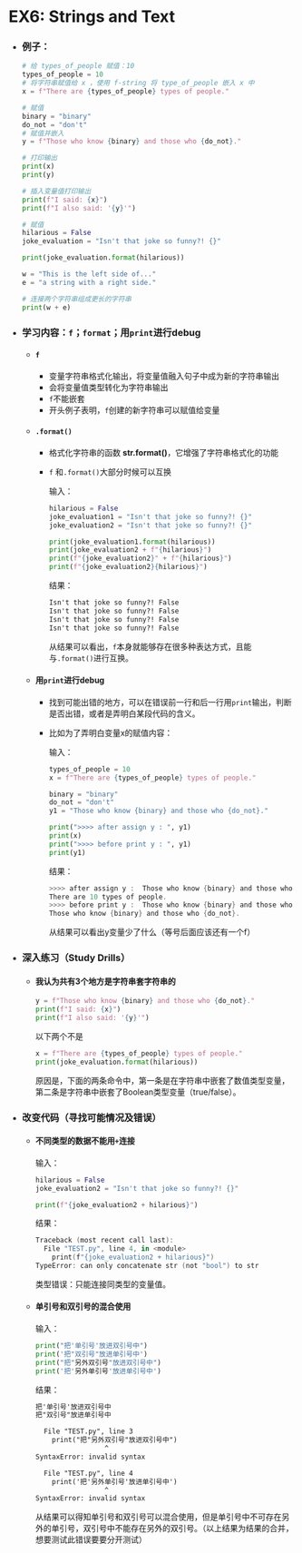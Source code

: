 # EX6: Strings and Text

* ### 例子：

  ```python
  # 给 types_of_people 赋值：10
  types_of_people = 10
  # 将字符串赋值给 x ，使用 f-string 将 type_of_people 嵌入 x 中
  x = f"There are {types_of_people} types of people."
  
  # 赋值
  binary = "binary"
  do_not = "don't"
  # 赋值并嵌入
  y = f"Those who know {binary} and those who {do_not}."
  
  # 打印输出
  print(x)
  print(y)
  
  # 插入变量值打印输出
  print(f"I said: {x}")
  print(f"I also said: '{y}'")
  
  # 赋值
  hilarious = False
  joke_evaluation = "Isn't that joke so funny?! {}"
  
  print(joke_evaluation.format(hilarious))
  
  w = "This is the left side of..."
  e = "a string with a right side."
  
  # 连接两个字符串组成更长的字符串
  print(w + e)
  ```

* ### 学习内容：`f`；`format`；用`print`进行debug

  * #### `f`

    * 变量字符串格式化输出，将变量值融入句子中成为新的字符串输出
    * 会将变量值类型转化为字符串输出
    * `f`不能嵌套
    * 开头例子表明，`f`创建的新字符串可以赋值给变量
    
  * #### `.format()`

    * 格式化字符串的函数 **str.format()**，它增强了字符串格式化的功能

    * `f` 和`.format()`大部分时候可以互换

      输入：

      ```python
      hilarious = False
      joke_evaluation1 = "Isn't that joke so funny?! {}"
      joke_evaluation2 = "Isn't that joke so funny?! {}"
      
      print(joke_evaluation1.format(hilarious))
      print(joke_evaluation2 + f"{hilarious}")
      print(f"{joke_evaluation2}" + f"{hilarious}")
      print(f"{joke_evaluation2}{hilarious}")
      ```
      
      结果：
      
      ```txt
      Isn't that joke so funny?! False
      Isn't that joke so funny?! False
      Isn't that joke so funny?! False
      Isn't that joke so funny?! False
      ```
      
      从结果可以看出，`f`本身就能够存在很多种表达方式，且能与`.format()`进行互换。
    
  * #### 用`print`进行debug

    * 找到可能出错的地方，可以在错误前一行和后一行用`print`输出，判断是否出错，或者是弄明白某段代码的含义。

    * 比如为了弄明白变量x的赋值内容：

      输入：

      ```python
      types_of_people = 10
      x = f"There are {types_of_people} types of people."
      
      binary = "binary"
      do_not = "don't"
      y1 = "Those who know {binary} and those who {do_not}."
      
      print(">>>> after assign y : ", y1)
      print(x)
      print(">>>> before print y : ", y1)
      print(y1)
      ```

      结果：

      ```powershell
      >>>> after assign y :  Those who know {binary} and those who {do_not}.
      There are 10 types of people.
      >>>> before print y :  Those who know {binary} and those who {do_not}.
      Those who know {binary} and those who {do_not}.
      ```

      从结果可以看出y变量少了什么（等号后面应该还有一个f）

      

* ### 深入练习（Study Drills）

  * #### 我认为共有3个地方是字符串套字符串的

    ```python
    y = f"Those who know {binary} and those who {do_not}."
    print(f"I said: {x}")
    print(f"I also said: '{y}'")
    ```
    
    以下两个不是
    
    ```python
    x = f"There are {types_of_people} types of people."
    print(joke_evaluation.format(hilarious))
    ```
    
    原因是，下面的两条命令中，第一条是在字符串中嵌套了数值类型变量，第二条是字符串中嵌套了Boolean类型变量（true/false）。
  
* ### 改变代码（寻找可能情况及错误）

  * #### 不同类型的数据不能用`+`连接
    
    输入：

    ```python
    hilarious = False
    joke_evaluation2 = "Isn't that joke so funny?! {}"
    
    print(f"{joke_evaluation2 + hilarious}")
    ```
    
    结果：
    
    ```powershell
    Traceback (most recent call last):
      File "TEST.py", line 4, in <module>
        print(f"{joke_evaluation2 + hilarious}")
    TypeError: can only concatenate str (not "bool") to str
    ```
    
    类型错误：只能连接同类型的变量值。

  * #### 单引号和双引号的混合使用
  
    输入：
  
    ```python
    print("把'单引号'放进双引号中")
    print('把"双引号"放进单引号中')
    print("把"另外双引号"放进双引号中")
    print('把'另外单引号'放进单引号中')
    ```
    
    结果：
    
    ```txt
    把'单引号'放进双引号中
    把"双引号"放进单引号中
    
      File "TEST.py", line 3
        print("把"另外双引号"放进双引号中")
                     ^
    SyntaxError: invalid syntax
    
      File "TEST.py", line 4
        print('把'另外单引号'放进单引号中')
                     ^
    SyntaxError: invalid syntax
    ```
    
    从结果可以得知单引号和双引号可以混合使用，但是单引号中不可存在另外的单引号，双引号中不能存在另外的双引号。（以上结果为结果的合并，想要测试此错误要要分开测试）

